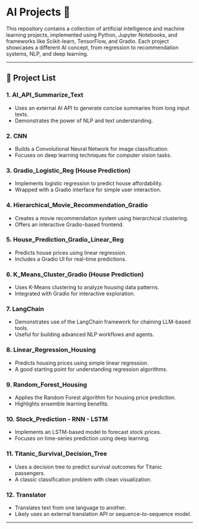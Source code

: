 # AI Projects 🚀

This repository contains a collection of artificial intelligence and machine learning projects, implemented using Python, Jupyter Notebooks, and frameworks like Scikit-learn, TensorFlow, and Gradio. Each project showcases a different AI concept, from regression to recommendation systems, NLP, and deep learning.

---

## 📁 Project List

### 1. **AI_API_Summarize_Text**
- Uses an external AI API to generate concise summaries from long input texts.
- Demonstrates the power of NLP and text understanding.

### 2. **CNN**
- Builds a Convolutional Neural Network for image classification.
- Focuses on deep learning techniques for computer vision tasks.

### 3. **Gradio_Logistic_Reg (House Prediction)**
- Implements logistic regression to predict house affordability.
- Wrapped with a Gradio interface for simple user interaction.

### 4. **Hierarchical_Movie_Recommendation_Gradio**
- Creates a movie recommendation system using hierarchical clustering.
- Offers an interactive Gradio-based frontend.

### 5. **House_Prediction_Gradio_Linear_Reg**
- Predicts house prices using linear regression.
- Includes a Gradio UI for real-time predictions.

### 6. **K_Means_Cluster_Gradio (House Prediction)**
- Uses K-Means clustering to analyze housing data patterns.
- Integrated with Gradio for interactive exploration.

### 7. **LangChain**
- Demonstrates use of the LangChain framework for chaining LLM-based tools.
- Useful for building advanced NLP workflows and agents.

### 8. **Linear_Regression_Housing**
- Predicts housing prices using simple linear regression.
- A good starting point for understanding regression algorithms.

### 9. **Random_Forest_Housing**
- Applies the Random Forest algorithm for housing price prediction.
- Highlights ensemble learning benefits.

### 10. **Stock_Prediction - RNN - LSTM**
- Implements an LSTM-based model to forecast stock prices.
- Focuses on time-series prediction using deep learning.

### 11. **Titanic_Survival_Decision_Tree**
- Uses a decision tree to predict survival outcomes for Titanic passengers.
- A classic classification problem with clean visualization.

### 12. **Translator**
- Translates text from one language to another.
- Likely uses an external translation API or sequence-to-sequence model.

---
